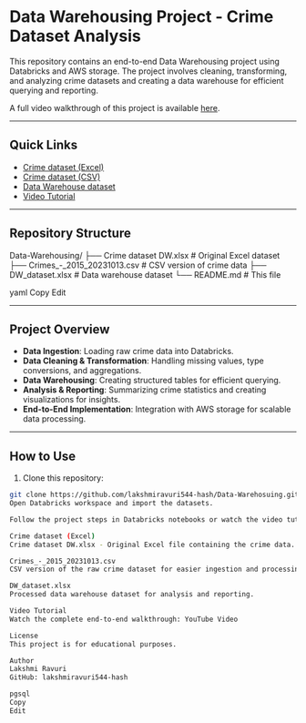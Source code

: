 # Data Warehousing Project - Crime Dataset Analysis

This repository contains an end-to-end Data Warehousing project using Databricks and AWS storage. The project involves cleaning, transforming, and analyzing crime datasets and creating a data warehouse for efficient querying and reporting.  

A full video walkthrough of this project is available [here](https://youtu.be/NAQQjGHj9Xo).

---

## Quick Links
- [Crime dataset (Excel)](#crime-dataset-dwxlsx)  
- [Crime dataset (CSV)](#crimes--2015_20231013csv)  
- [Data Warehouse dataset](#dw_datasetxlsx)  
- [Video Tutorial](#video-tutorial)  

---

## Repository Structure

Data-Warehousing/
├── Crime dataset DW.xlsx # Original Excel dataset
├── Crimes_-_2015_20231013.csv # CSV version of crime data
├── DW_dataset.xlsx # Data warehouse dataset
└── README.md # This file

yaml
Copy
Edit

---

## Project Overview

- **Data Ingestion**: Loading raw crime data into Databricks.  
- **Data Cleaning & Transformation**: Handling missing values, type conversions, and aggregations.  
- **Data Warehousing**: Creating structured tables for efficient querying.  
- **Analysis & Reporting**: Summarizing crime statistics and creating visualizations for insights.  
- **End-to-End Implementation**: Integration with AWS storage for scalable data processing.

---

## How to Use

1. Clone this repository:  
```bash
git clone https://github.com/lakshmiravuri544-hash/Data-Warehosuing.git
Open Databricks workspace and import the datasets.

Follow the project steps in Databricks notebooks or watch the video tutorial for a complete walkthrough.

Crime dataset (Excel)
Crime dataset DW.xlsx - Original Excel file containing the crime data.

Crimes_-_2015_20231013.csv
CSV version of the raw crime dataset for easier ingestion and processing.

DW_dataset.xlsx
Processed data warehouse dataset for analysis and reporting.

Video Tutorial
Watch the complete end-to-end walkthrough: YouTube Video

License
This project is for educational purposes.

Author
Lakshmi Ravuri
GitHub: lakshmiravuri544-hash

pgsql
Copy
Edit

